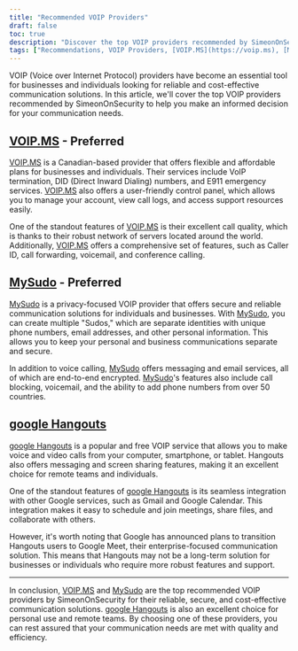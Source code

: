 ```yaml
---
title: "Recommended VOIP Providers"
draft: false
toc: true
description: "Discover the top VOIP providers recommended by SimeonOnSecurity. Get reliable and secure communication solutions for your personal or business needs with [VOIP.MS](https://voip.ms) and [MySudo](https://mysudo.com/), the preferred choices. Additionally, stay connected with friends and family through [google Hangouts](https://hangouts.google.com)."
tags: ["Recommendations, VOIP Providers, [VOIP.MS](https://voip.ms), [MySudo](https://mysudo.com/), [google Hangouts](https://hangouts.google.com), Voice Over IP"]
---
```


VOIP (Voice over Internet Protocol) providers have become an essential tool for businesses and individuals looking for reliable and cost-effective communication solutions. In this article, we'll cover the top VOIP providers recommended by SimeonOnSecurity to help you make an informed decision for your communication needs.

## [VOIP.MS](https://voip.ms) - **Preferred**

[VOIP.MS](https://voip.ms) is a Canadian-based provider that offers flexible and affordable plans for businesses and individuals. Their services include VoIP termination, DID (Direct Inward Dialing) numbers, and E911 emergency services. [VOIP.MS](https://voip.ms) also offers a user-friendly control panel, which allows you to manage your account, view call logs, and access support resources easily.

One of the standout features of [VOIP.MS](https://voip.ms) is their excellent call quality, which is thanks to their robust network of servers located around the world. Additionally, [VOIP.MS](https://voip.ms) offers a comprehensive set of features, such as Caller ID, call forwarding, voicemail, and conference calling.

## [MySudo](https://mysudo.com/) - **Preferred**

[MySudo](https://mysudo.com/) is a privacy-focused VOIP provider that offers secure and reliable communication solutions for individuals and businesses. With [MySudo](https://mysudo.com/), you can create multiple "Sudos," which are separate identities with unique phone numbers, email addresses, and other personal information. This allows you to keep your personal and business communications separate and secure.

In addition to voice calling, [MySudo](https://mysudo.com/) offers messaging and email services, all of which are end-to-end encrypted. [MySudo](https://mysudo.com/)'s features also include call blocking, voicemail, and the ability to add phone numbers from over 50 countries.

## [google Hangouts](https://hangouts.google.com)

[google Hangouts](https://hangouts.google.com) is a popular and free VOIP service that allows you to make voice and video calls from your computer, smartphone, or tablet. Hangouts also offers messaging and screen sharing features, making it an excellent choice for remote teams and individuals.

One of the standout features of [google Hangouts](https://hangouts.google.com) is its seamless integration with other Google services, such as Gmail and Google Calendar. This integration makes it easy to schedule and join meetings, share files, and collaborate with others.

However, it's worth noting that Google has announced plans to transition Hangouts users to Google Meet, their enterprise-focused communication solution. This means that Hangouts may not be a long-term solution for businesses or individuals who require more robust features and support.

____

In conclusion, [VOIP.MS](https://voip.ms) and [MySudo](https://mysudo.com/) are the top recommended VOIP providers by SimeonOnSecurity for their reliable, secure, and cost-effective communication solutions. [google Hangouts](https://hangouts.google.com) is also an excellent choice for personal use and remote teams. By choosing one of these providers, you can rest assured that your communication needs are met with quality and efficiency.
